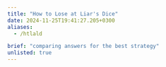 ```yaml
---
title: "How to Lose at Liar's Dice"
date: 2024-11-25T19:41:27.205+0300
aliases:
  - /htlald

brief: "comparing answers for the best strategy" 
unlisted: true
---
```

